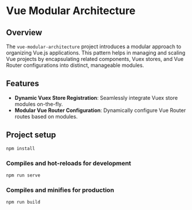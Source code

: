 # Vue Modular Architecture

## Overview

The `vue-modular-architecture` project introduces a modular approach to organizing Vue.js applications. This pattern helps in managing and scaling Vue projects by encapsulating related components, Vuex stores, and Vue Router configurations into distinct, manageable modules.

## Features

- **Dynamic Vuex Store Registration**: Seamlessly integrate Vuex store modules on-the-fly.
- **Modular Vue Router Configuration**: Dynamically configure Vue Router routes based on modules.

## Project setup

```
npm install
```

### Compiles and hot-reloads for development

```
npm run serve
```

### Compiles and minifies for production

```
npm run build
```
